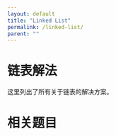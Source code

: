 ```yaml
---
layout: default
title: "Linked List"
permalink: /linked-list/
parent: ""
---
```


# 链表解法

这里列出了所有关于链表的解决方案。

# 相关题目
